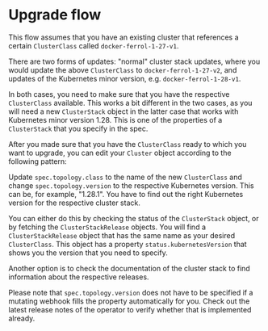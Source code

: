 # Upgrade flow

This flow assumes that you have an existing cluster that references a certain `ClusterClass` called `docker-ferrol-1-27-v1`.

There are two forms of updates: "normal" cluster stack updates, where you would update the above `ClusterClass` to `docker-ferrol-1-27-v2`, and updates of the Kubernetes minor version, e.g. `docker-ferrol-1-28-v1`. 

In both cases, you need to make sure that you have the respective `ClusterClass` available. This works a bit different in the two cases, as you will need a new `ClusterStack` object in the latter case that works with Kubernetes minor version 1.28. This is one of the properties of a `ClusterStack` that you specify in the spec.

After you made sure that you have the `ClusterClass` ready to which you want to upgrade, you can edit your `Cluster` object according to the following pattern:

Update `spec.topology.class` to the name of the new `ClusterClass` and change `spec.topology.version` to the respective Kubernetes version. This can be, for example, "1.28.1". You have to find out the right Kubernetes version for the respective cluster stack. 

You can either do this by checking the status of the `ClusterStack` object, or by fetching the `ClusterStackRelease` objects. You will find a `ClusterStackRelease` object that has the same name as your desired `ClusterClass`. This object has a property `status.kubernetesVersion` that shows you the version that you need to specify. 

Another option is to check the documentation of the cluster stack to find information about the respective releases.

Please note that `spec.topology.version` does not have to be specified if a mutating webhook fills the property automatically for you. Check out the latest release notes of the operator to verify whether that is implemented already.

